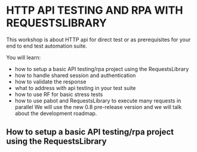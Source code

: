 # HTTP API TESTING AND RPA WITH REQUESTSLIBRARY

This workshop is about HTTP api for direct test or as prerequisites for your end to end test automation suite.

You will learn:
- how to setup a basic API testing/rpa project using the RequestsLibrary
- how to handle shared session and authentication
- how to validate the response
- what to address with api testing in your test suite
- how to use RF for basic stress tests
- how to use pabot and RequestsLibrary to execute many requests in parallel
We will use the new 0.8 pre-release version and we will talk about the development roadmap.

## How to setup a basic API testing/rpa project using the RequestsLibrary

